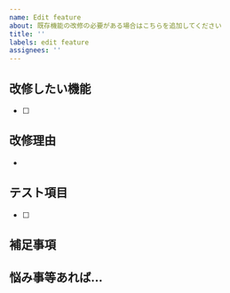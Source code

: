 ```yaml
---
name: Edit feature
about: 既存機能の改修の必要がある場合はこちらを追加してください
title: ''
labels: edit feature
assignees: ''
---
```


## 改修したい機能

- [ ]

## 改修理由

-

## テスト項目

- [ ]

## 補足事項

## 悩み事等あれば…
